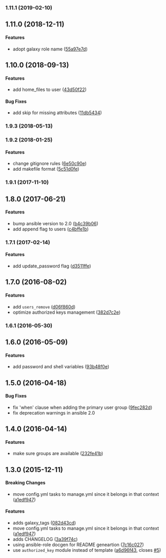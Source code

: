 <a name="1.11.1"></a>
### 1.11.1 (2019-02-10)




<a name="1.11.0"></a>
## 1.11.0 (2018-12-11)


#### Features

*   adopt galaxy role name ([55a97e7d](https://github.com/weareinteractive/ansible-users/commit/55a97e7da4444af230a1621e7cd68ed80ec41a3a))



<a name="1.10.0"></a>
## 1.10.0 (2018-09-13)


#### Features

*   add home_files to user ([43d50f22](https://github.com/weareinteractive/ansible-users/commit/43d50f2265958889b1f73dd4fd8da3fbaeb42d1b))

#### Bug Fixes

*   add skip for missing attributes ([11db5434](https://github.com/weareinteractive/ansible-users/commit/11db5434588e868b76d16404b242d2731333b966))



<a name="1.9.3"></a>
### 1.9.3 (2018-05-13)




<a name="1.9.2"></a>
### 1.9.2 (2018-01-25)


#### Features

*   change gitignore rules ([6e50c90e](https://github.com/weareinteractive/ansible-users/commit/6e50c90e2d7a43392492bb0a9e662dd5f3da6188))
*   add makefile format ([5c51d0fe](https://github.com/weareinteractive/ansible-users/commit/5c51d0fe1d99240a95dbfa791da62de3e2c57ab6))



<a name="1.9.1"></a>
### 1.9.1 (2017-11-10)




<a name="1.8.0"></a>
## 1.8.0 (2017-06-21)


#### Features

*   bump ansible version to 2.0 ([b4c39b06](https://github.com/weareinteractive/ansible-users/commit/b4c39b0653ac425a34b5162af0309465cd7284c8))
*   add append flag to users ([c4bffe1b](https://github.com/weareinteractive/ansible-users/commit/c4bffe1b7cc44d557b2b88ac1925f19c92f85f6d))



<a name="1.7.1"></a>
### 1.7.1 (2017-02-14)


#### Features

*   add update_password flag ([d3511ffe](https://github.com/weareinteractive/ansible-users/commit/d3511ffee448b691965ad4b976a7b32e7dc8824d))



<a name="1.7.0"></a>
## 1.7.0 (2016-08-02)


#### Features

*   add `users_remove` ([d06f860d](https://github.com/weareinteractive/ansible-users/commit/d06f860d064da9115331224ec16fcfe5db91fa82))
*   optimize authorized keys management ([382d7c2e](https://github.com/weareinteractive/ansible-users/commit/382d7c2e9f7edc987c2f8b0679fc27cdfdc9c6b6))



<a name="1.6.1"></a>
### 1.6.1 (2016-05-30)




<a name="1.6.0"></a>
## 1.6.0 (2016-05-09)


#### Features

*   add password and shell variables ([93b48f0e](https://github.com/weareinteractive/ansible-users/commit/93b48f0eb0e9c547717a5679f9dbc14a18d32b17))



<a name="1.5.0"></a>
## 1.5.0 (2016-04-18)


#### Bug Fixes

*   fix 'when' clause when adding the primary user group ([9fec282d](https://github.com/weareinteractive/ansible-users/commit/9fec282d4635eeb808837c4ce9ddfed25ce7bffd))
*   fix deprecation warnings in ansible 2.0


<a name="1.4.0"></a>
## 1.4.0 (2016-04-14)


#### Features

*   make sure groups are available ([232fe41b](https://github.com/weareinteractive/ansible-users/commit/232fe41b47372177492789e7a9f1ee5bb851de2e))



<a name="1.3.0"></a>
## 1.3.0 (2015-12-11)


#### Breaking Changes

*   move config.yml tasks to manage.yml since it belongs in that context ([a1edf947](https://github.com/weareinteractive/ansible-users/commit/a1edf94719275b4f204105807ee32d21dd3319d2))

#### Features

*   adds galaxy_tags ([082d43cd](https://github.com/weareinteractive/ansible-users/commit/082d43cd4cadbfacb9e6c57e54dfdf3d17f31db8))
*   move config.yml tasks to manage.yml since it belongs in that context ([a1edf947](https://github.com/weareinteractive/ansible-users/commit/a1edf94719275b4f204105807ee32d21dd3319d2))
*   adds CHANGELOG ([3a39f74c](https://github.com/weareinteractive/ansible-users/commit/3a39f74cb6ba1bea4fda7483122bae889ac6251e))
*   using ansible-role docgen for README geneartion ([7c16c027](https://github.com/weareinteractive/ansible-users/commit/7c16c02716a65af4e90916bf88bf0083a5a902d1))
*   use `authorized_key` module instead of template ([a6d96f43](https://github.com/weareinteractive/ansible-users/commit/a6d96f4358e601c9c634b43629e8e9304f0e395e), closes [#5](https://github.com/weareinteractive/ansible-users/issues/5))
